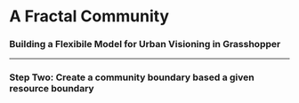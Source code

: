 # A Fractal Community
### Building a Flexibile Model for Urban Visioning in Grasshopper
---

### Step Two: Create a community boundary based a given resource boundary